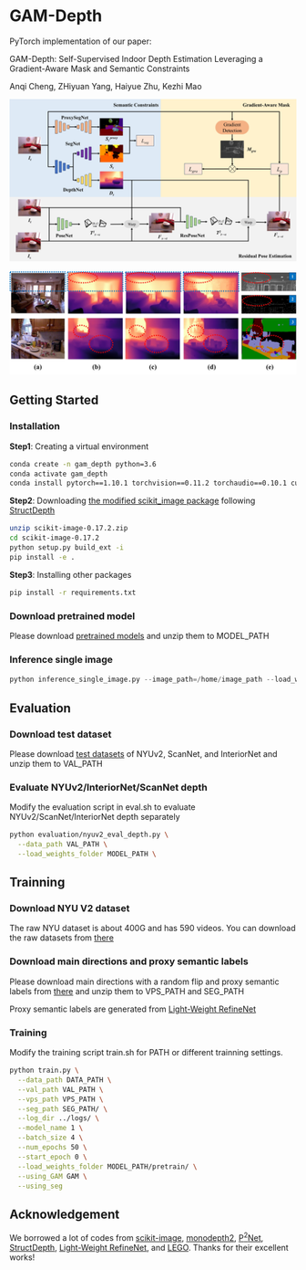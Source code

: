 # GAM-Depth
PyTorch implementation of our paper:

GAM-Depth: Self-Supervised Indoor Depth Estimation Leveraging a Gradient-Aware Mask and Semantic Constraints

Anqi Cheng, ZHiyuan Yang, Haiyue Zhu, Kezhi Mao

![Local Image](https://github.com/AnqiCheng1234/GAM-Depth/blob/master/assets/overall_pipeline.jpg)

![Local Image](https://github.com/AnqiCheng1234/GAM-Depth/blob/master/assets/1_new_1.jpg)

## Getting Started

### Installation

**Step1**: Creating a virtual environment

```bash
conda create -n gam_depth python=3.6
conda activate gam_depth
conda install pytorch==1.10.1 torchvision==0.11.2 torchaudio==0.10.1 cudatoolkit=11.3 -c pytorch -c conda-forge
```

**Step2**: Downloading [the modified scikit_image package](https://drive.google.com/file/d/15AMp8GO7QcK9SGQp6DJwNHtX29DRp5nG/view?usp=sharing) following [StructDepth](https://github.com/SJTU-ViSYS/StructDepth)

```bash
unzip scikit-image-0.17.2.zip
cd scikit-image-0.17.2
python setup.py build_ext -i
pip install -e .
``` 

**Step3**: Installing other packages

```bash
pip install -r requirements.txt
```

### Download pretrained model
Please download [pretrained models](https://drive.google.com/drive/folders/1ZMd-SxgWtztRlNq74LE5SBQLxnPsBuQC?usp=sharing) and unzip them to MODEL_PATH

### Inference single image
```python
python inference_single_image.py --image_path=/home/image_path --load_weights_folder=MODEL_PATH
```

## Evaluation

### Download test dataset
Please download [test datasets](https://drive.google.com/drive/folders/1F9sn6kL0NhU5ieTOmG8JqgFTbti_Uk_H?usp=sharing) of NYUv2, ScanNet, and InteriorNet and unzip them to VAL_PATH

### Evaluate NYUv2/InteriorNet/ScanNet depth
Modify the evaluation script in eval.sh to evaluate NYUv2/ScanNet/InteriorNet depth separately
```bash
python evaluation/nyuv2_eval_depth.py \
  --data_path VAL_PATH \
  --load_weights_folder MODEL_PATH \
```

## Trainning

### Download NYU V2 dataset
The raw NYU dataset is about 400G and has 590 videos. You can download the raw datasets from [there](http://horatio.cs.nyu.edu/mit/silberman/nyu_depth_v2/nyu_depth_v2_raw.zip)

### Download main directions and proxy semantic labels
Please download main directions with a random flip and proxy semantic labels from [there](https://drive.google.com/drive/folders/19BoAbiXwIwmIjzeQ8-KwgMfCD3lEjFb0?usp=sharing) and unzip them to VPS_PATH and SEG_PATH

Proxy semantic labels are generated from [Light-Weight RefineNet](https://github.com/DrSleep/light-weight-refinenet)

### Training
Modify the training script train.sh for PATH or different trainning settings.
```bash
python train.py \
  --data_path DATA_PATH \
  --val_path VAL_PATH \
  --vps_path VPS_PATH \
  --seg_path SEG_PATH/ \
  --log_dir ../logs/ \
  --model_name 1 \
  --batch_size 4 \
  --num_epochs 50 \
  --start_epoch 0 \
  --load_weights_folder MODEL_PATH/pretrain/ \
  --using_GAM GAM \
  --using_seg
```
## Acknowledgement
We borrowed a lot of codes from [scikit-image](https://github.com/scikit-image/scikit-image), [monodepth2](https://github.com/nianticlabs/monodepth2), [P<sup>2</sup>Net](https://github.com/svip-lab/Indoor-SfMLearner), [StructDepth](https://github.com/SJTU-ViSYS/StructDepth), [Light-Weight RefineNet](https://github.com/DrSleep/light-weight-refinenet), and [LEGO](https://github.com/zhenheny/LEGO). Thanks for their excellent works!
